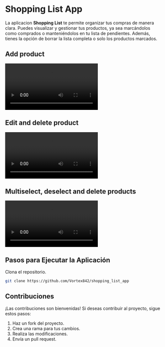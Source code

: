 # Shopping List App

La aplicacion **Shopping List** te permite organizar tus compras de manera clara. Puedes visualizar y gestionar tus productos, ya sea marcándolos como comprados o manteniéndolos en tu lista de pendientes. Además, tienes la opción de borrar la lista completa o solo los productos marcados.

## Add product
<video controls src="assets/ShoppingList_video_AddProduct.mp4" title="Add product"></video>

## Edit and delete product
<video controls src="assets/ShoppingList_video_DeleteEditProduct.mp4" title="Edit and delete product"></video>

## Multiselect, deselect and delete products
<video controls src="assets/ShoppingList_video_MultiSelectProducts.mp4" title="Multiselect, deselect and delete products"></video>

## Pasos para Ejecutar la Aplicación
Clona el repositorio.
   ```bash
   git clone https://github.com/Vortex842/shopping_list_app
   ```

## Contribuciones
¡Las contribuciones son bienvenidas! Si deseas contribuir al proyecto, sigue estos pasos:

1. Haz un fork del proyecto.
2. Crea una rama para tus cambios.
3. Realiza las modificaciones.
4. Envía un pull request.